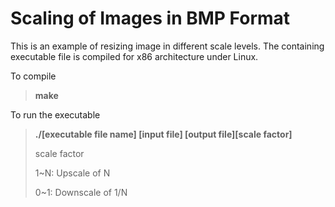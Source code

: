 Scaling of Images in BMP Format
===============================

This is an example of resizing image in different scale levels.
The containing executable file is compiled for x86 architecture under Linux.

To compile
> **make** 

To run the executable 
> **./[executable file name] [input file] [output file][scale factor]**
>
> scale factor
>
> 1~N: Upscale of N
>
> 0~1: Downscale of 1/N
